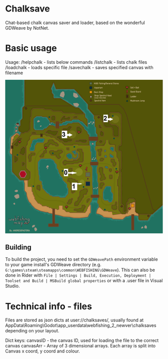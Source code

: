 # Chalksave

Chat-based chalk canvas saver and loader, based on the wonderful GDWeave by NotNet.

# Basic usage
Usage:
/helpchalk - lists below commands
/listchalk - lists chalk files
/loadchalk <filename> - loads specific file
/savechalk <canvas ID> <filename> - saves specified canvas with filename


<p align="left">
  <img src="./MAP.png" alt="Canvas ID Map"/>
</p>




## Building

To build the project, you need to set the `GDWeavePath` environment variable to your game install's GDWeave directory (e.g. `G:\games\steam\steamapps\common\WEBFISHING\GDWeave`). This can also be done in Rider with `File | Settings | Build, Execution, Deployment | Toolset and Build | MSBuild global properties` or with a .user file in Visual Studio.

# Technical info - files

Files are stored as json dicts at user://chalksaves/, usually found at AppData\Roaming\Godot\app_userdata\webfishing_2_newver\chalksaves depending on your layout.

Dict keys:
canvasID - the canvas ID, used for loading the file to the correct canvas
canvasArr - Array of 3 dimensional arrays. Each array is split into Canvas x coord, y coord and colour.
